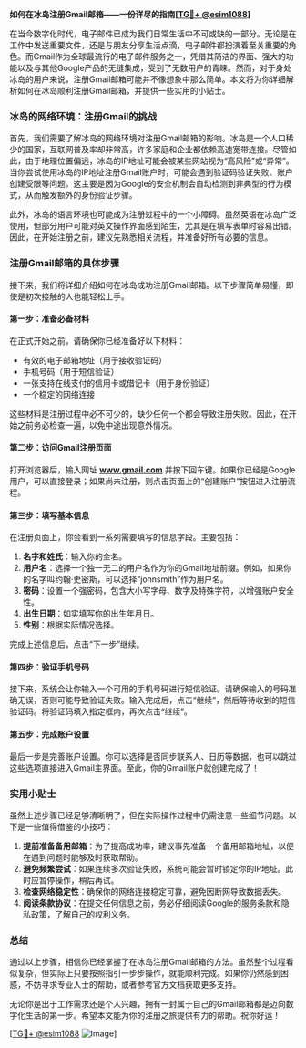 **如何在冰岛注册Gmail邮箱——一份详尽的指南[[TG💪+ @esim1088](https://t.me/s/esim1088)]**

在当今数字化时代，电子邮件已成为我们日常生活中不可或缺的一部分。无论是在工作中发送重要文件，还是与朋友分享生活点滴，电子邮件都扮演着至关重要的角色。而Gmail作为全球最流行的电子邮件服务之一，凭借其简洁的界面、强大的功能以及与其他Google产品的无缝集成，受到了无数用户的青睐。然而，对于身处冰岛的用户来说，注册Gmail邮箱可能并不像想象中那么简单。本文将为你详细解析如何在冰岛顺利注册Gmail邮箱，并提供一些实用的小贴士。

### 冰岛的网络环境：注册Gmail的挑战

首先，我们需要了解冰岛的网络环境对注册Gmail邮箱的影响。冰岛是一个人口稀少的国家，互联网普及率却非常高，许多家庭和企业都依赖高速宽带连接。尽管如此，由于地理位置偏远，冰岛的IP地址可能会被某些网站视为“高风险”或“异常”。当你尝试使用冰岛的IP地址注册Gmail账户时，可能会遇到验证码验证失败、账户创建受限等问题。这主要是因为Google的安全机制会自动检测到非典型的行为模式，从而触发额外的身份验证步骤。

此外，冰岛的语言环境也可能成为注册过程中的一个小障碍。虽然英语在冰岛广泛使用，但部分用户可能对英文操作界面感到陌生，尤其是在填写表单时容易出错。因此，在开始注册之前，建议先熟悉相关流程，并准备好所有必要的信息。

### 注册Gmail邮箱的具体步骤

接下来，我们将详细介绍如何在冰岛成功注册Gmail邮箱。以下步骤简单易懂，即使是初次接触的人也能轻松上手。

#### 第一步：准备必备材料

在正式开始之前，请确保你已经准备好以下材料：
- 有效的电子邮箱地址（用于接收验证码）
- 手机号码（用于短信验证）
- 一张支持在线支付的信用卡或借记卡（用于身份验证）
- 一个稳定的网络连接

这些材料是注册过程中必不可少的，缺少任何一个都会导致注册失败。因此，在开始之前务必检查一遍，以免中途出现意外情况。

#### 第二步：访问Gmail注册页面

打开浏览器后，输入网址 **www.gmail.com** 并按下回车键。如果你已经是Google用户，可以直接登录；如果尚未注册，则点击页面上的“创建账户”按钮进入注册流程。

#### 第三步：填写基本信息

在注册页面上，你会看到一系列需要填写的信息字段。主要包括：

1. **名字和姓氏**：输入你的全名。
2. **用户名**：选择一个独一无二的用户名作为你的Gmail地址前缀。例如，如果你的名字叫约翰·史密斯，可以选择“johnsmith”作为用户名。
3. **密码**：设置一个强密码，包含大小写字母、数字及特殊字符，以增强账户安全性。
4. **出生日期**：如实填写你的出生年月日。
5. **性别**：根据实际情况选择。

完成上述信息后，点击“下一步”继续。

#### 第四步：验证手机号码

接下来，系统会让你输入一个可用的手机号码进行短信验证。请确保输入的号码准确无误，否则可能导致验证失败。输入完成后，点击“继续”，然后等待收到的短信验证码。将验证码填入指定框内，再次点击“继续”。

#### 第五步：完成账户设置

最后一步是完善账户设置。你可以选择是否同步联系人、日历等数据，也可以跳过这些选项直接进入Gmail主界面。至此，你的Gmail账户就创建完成了！

### 实用小贴士

虽然上述步骤已经足够清晰明了，但在实际操作过程中仍需注意一些细节问题。以下是一些值得借鉴的小技巧：

1. **提前准备备用邮箱**：为了提高成功率，建议事先准备一个备用邮箱地址，以便在遇到问题时能够及时获取帮助。
2. **避免频繁尝试**：如果连续多次验证失败，系统可能会暂时锁定你的IP地址。此时应暂停操作，稍后再试。
3. **检查网络稳定性**：确保你的网络连接稳定可靠，避免因断网导致数据丢失。
4. **阅读条款协议**：在提交任何信息之前，务必仔细阅读Google的服务条款和隐私政策，了解自己的权利义务。

### 总结

通过以上步骤，相信你已经掌握了在冰岛注册Gmail邮箱的方法。虽然整个过程看似复杂，但实际上只要按照指引一步步操作，就能顺利完成。如果你仍然感到困惑，不妨寻求专业人士的帮助，或者参考官方文档获取更多支持。

无论你是出于工作需求还是个人兴趣，拥有一封属于自己的Gmail邮箱都是迈向数字化生活的第一步。希望本文能为你的注册之旅提供有力的帮助。祝你好运！

[[TG💪+ @esim1088](https://t.me/s/esim1088) ![Image](https://i.postimg.cc/4NQfJmqS/Snipaste-2025-05-13-00-14-12.png)]